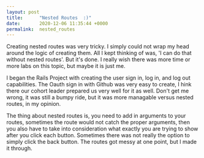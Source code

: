 ```yaml
---
layout: post
title:      "Nested Routes  :)"
date:       2020-12-06 11:35:44 +0000
permalink:  nested_routes
---
```



Creating nested routes was very tricky. I simply could not wrap my head around the logic of creating them. All I kept thinking of was, 'I can do that without nested routes'. But it's done. I really wish there was more time or more labs on this topic, but maybe it is just me. 

I began the Rails Project with creating the user sign in, log in, and log out capabilities. The Oauth sign in with Github was very easy to create, I hink there our cohort leader prepared us very well for it as well. Don't get me wrong, it was still a bumpy ride, but it was more managable versus nested routes, in my opinion. 

The thing about nested routes is, you need to add in arguments to your routes, sometimes the route would not catch the proper arguments, then you also have to take into consideration what exactly you are trying to show after you click each button. Sometimes there was not really the option to simply click the back button. The routes got messy at one point, but I made it through. 
